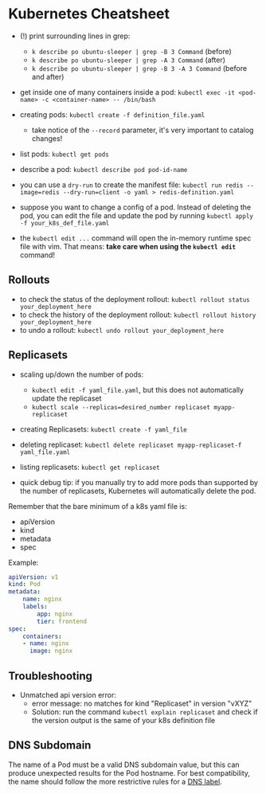# Kubernetes Cheatsheet

- (!) print surrounding lines in grep:
  - `k describe po ubuntu-sleeper | grep -B 3 Command` (before)
  - `k describe po ubuntu-sleeper | grep -A 3 Command` (after)
  - `k describe po ubuntu-sleeper | grep -B 3 -A 3 Command` (before and after)

- get inside one of many containers inside a pod: `kubectl exec -it <pod-name> -c <container-name> -- /bin/bash`
- creating pods: `kubectl create -f definition_file.yaml`
  - take notice of the `--record` parameter, it's very important to
    catalog changes!
- list pods: `kubectl get pods`
- describe a pod: `kubectl describe pod pod-id-name`
- you can use a `dry-run` to create the manifest file:
`kubectl run redis --image=redis --dry-run=client -o yaml > redis-definition.yaml`
- suppose you want to change a config of a pod. Instead of deleting the pod, you
can edit the file and update the pod by running `kubectl apply -f your_k8s_def_file.yaml`
- the `kubectl edit ...` command will open the in-memory runtime spec file with vim.
That means: **take care when using the `kubectl edit`** command!

## Rollouts

- to check the status of the deployment rollout: `kubectl rollout status your_deployment_here`
- to check the history of the deployment rollout: `kubectl rollout history your_deployment_here`
- to undo a rollout: `kubectl undo rollout your_deployment_here`

## Replicasets

- scaling up/down the number of pods:
  - `kubectl edit -f yaml_file.yaml`, but this does
  not automatically update the replicaset
  - `kubectl scale --replicas=desired_number replicaset myapp-replicaset`
- creating Replicasets: `kubectl create -f yaml_file`
- deleting replicaset: `kubectl delete replicaset myapp-replicaset-f yaml_file.yaml`
- listing replicasets: `kubectl get replicaset`

- quick debug tip: if you manually try to add more pods than supported by the number
of replicasets, Kubernetes will automatically delete the pod.

Remember that the bare minimum of a k8s yaml file is:

- apiVersion
- kind
- metadata
- spec

Example:

```yaml
apiVersion: v1
kind: Pod
metadata:
    name: nginx
    labels:
        app: nginx
        tier: frontend
spec:
    containers:
    - name: nginx
      image: nginx
```

## Troubleshooting

- Unmatched api version error:
  - error message: no matches for kind "Replicaset" in version "vXYZ"
  - Solution: run the command `kubectl explain replicaset`
    and check if the version output is the same of your k8s definition file

## DNS Subdomain

The name of a Pod must be a valid DNS subdomain value, but this can produce
unexpected results for the Pod hostname. For best compatibility, the name should
follow the more restrictive rules for a [DNS label](https://kubernetes.io/docs/concepts/overview/working-with-objects/names/#dns-label-names).
